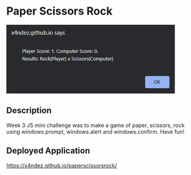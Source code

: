 # Paper Scissors Rock

![Screenshot of deployment](screenshot.png)

## Description

Week 3 JS mini challenge was to make a game of paper, scissors, rock using windows.prompt, windows.alert and windows.confirm. Have fun!

## Deployed Application

<https://x4ndez.github.io/paperscissorsrock/>

